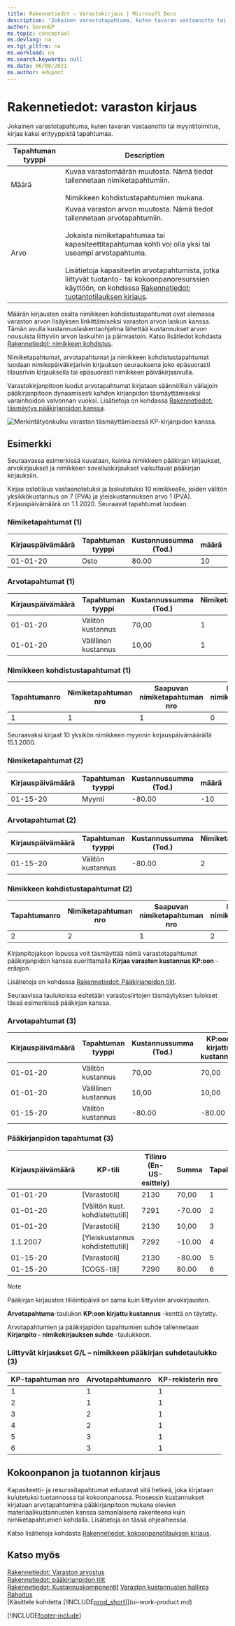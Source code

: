 ```yaml
---
title: Rakennetiedot – Varastokirjaus | Microsoft Docs
description: 'Jokainen varastotapahtuma, kuten tavaran vastaanotto tai myyntitoimitus, kirjaa kaksi erityyppistä tapahtumaa.'
author: SorenGP
ms.topic: conceptual
ms.devlang: na
ms.tgt_pltfrm: na
ms.workload: na
ms.search.keywords: null
ms.date: 06/08/2021
ms.author: edupont
---
```

# <a name="design-details-inventory-posting"></a><a name="design-details-inventory-posting"></a><a name="design-details-inventory-posting"></a>Rakennetiedot: varaston kirjaus

Jokainen varastotapahtuma, kuten tavaran vastaanotto tai myyntitoimitus, kirjaa kaksi erityyppistä tapahtumaa.  

|Tapahtuman tyyppi|Description|  
|----------|-----------|  
|Määrä|Kuvaa varastomäärän muutosta. Nämä tiedot tallennetaan nimiketapahtumiin.<br /><br /> Nimikkeen kohdistustapahtumien mukana.|  
|Arvo|Kuvaa varaston arvon muutosta. Nämä tiedot tallennetaan arvotapahtumiin.<br /><br /> Jokaista nimiketapahtumaa tai kapasiteettitapahtumaa kohti voi olla yksi tai useampi arvotapahtuma.<br /><br /> Lisätietoja kapasiteetin arvotapahtumista, jotka liittyvät tuotanto- tai kokoonpanoresurssien käyttöön, on kohdassa [Rakennetiedot: tuotantotilauksen kirjaus](design-details-production-order-posting.md).|  

 Määrän kirjausten osalta nimikkeen kohdistustapahtumat ovat olemassa varaston arvon lisäyksen linkittämiseksi varaston arvon laskun kanssa. Tämän avulla kustannuslaskentaohjelma lähettää kustannukset arvon nousuista liittyviin arvon laskuihin ja päinvastoin. Katso lisätiedot kohdasta [Rakennetiedot: nimikkeen kohdistus](design-details-item-application.md).  

 Nimiketapahtumat, arvotapahtumat ja nimikkeen kohdistustapahtumat luodaan nimikepäiväkirjarivin kirjauksen seurauksena joko epäsuorasti tilausrivin kirjauksella tai epäsuorasti nimikkeen päiväkirjasivulla.  

 Varastokirjanpitoon luodut arvotapahtumat kirjataan säännöllisin väliajoin pääkirjanpitoon dynaamisesti kahden kirjanpidon täsmäyttämiseksi varainhoidon valvonnan vuoksi. Lisätietoja on kohdassa [Rakennetiedot: täsmäytys pääkirjanpidon kanssa](design-details-reconciliation-with-the-general-ledger.md).  

 ![Merkintätyönkulku varaston täsmäyttämisessä KP-kirjanpidon kanssa.](media/design_details_inventory_costing_1_entry_flow.png "Merkintätyönkulku varaston täsmäyttämisessä KP-kirjanpidon kanssa")  

## <a name="example"></a><a name="example"></a><a name="example"></a>Esimerkki

Seuraavassa esimerkissä kuvataan, kuinka nimikkeen pääkirjan kirjaukset, arvokirjaukset ja nimikkeen sovelluskirjaukset vaikuttavat pääkirjan kirjauksiin.  

 Kirjaa ostotilaus vastaanotetuksi ja laskutetuksi 10 nimikkeelle, joiden välitön yksikkökustannus on 7 (PVA) ja yleiskustannuksen arvo 1 (PVA). Kirjauspäivämäärä on 1.1.2020. Seuraavat tapahtumat luodaan.  

### <a name="item-ledger-entries-1"></a><a name="item-ledger-entries-1"></a><a name="item-ledger-entries-1"></a>Nimiketapahtumat (1)

|Kirjauspäivämäärä|Tapahtuman tyyppi|Kustannussumma (Tod.)|määrä|Tapahtumanro|  
|------------|----------|--------------------|--------|---------|  
|01-01-20|Osto|80.00|10|1|  

### <a name="value-entries-1"></a><a name="value-entries-1"></a><a name="value-entries-1"></a>Arvotapahtumat (1)

|Kirjauspäivämäärä|Tapahtuman tyyppi|Kustannussumma (Tod.)|Nimiketapahtuman nro|Tapahtumanro|  
|------------|----------|--------------------|---------------------|---------|  
|01-01-20|Välitön kustannus|70,00|1|1|  
|01-01-20|Välillinen kustannus|10,00|1|2|  

### <a name="item-application-entries-1"></a><a name="item-application-entries-1"></a><a name="item-application-entries-1"></a>Nimikkeen kohdistustapahtumat (1)

|Tapahtumanro|Nimiketapahtuman nro|Saapuvan nimiketapahtuman nro|Lähtevän nimiketapahtuman nro|määrä.|  
|---------|---------------------|----------------------|-----------------------|--------|  
|1|1|1|0|10|  

 Seuraavaksi kirjaat 10 yksikön nimikkeen myynnin kirjauspäivämäärällä 15.1.2000.  

### <a name="item-ledger-entries-2"></a><a name="item-ledger-entries-2"></a><a name="item-ledger-entries-2"></a>Nimiketapahtumat (2)

|Kirjauspäivämäärä|Tapahtuman tyyppi|Kustannussumma (Tod.)|määrä|Tapahtumanro|  
|------------|----------|--------------------|--------|---------|  
|01-15-20|Myynti|-80.00|-10|2|  

### <a name="value-entries-2"></a><a name="value-entries-2"></a><a name="value-entries-2"></a>Arvotapahtumat (2)

|Kirjauspäivämäärä|Tapahtuman tyyppi|Kustannussumma (Tod.)|Nimiketapahtuman nro|Tapahtumanro|  
|------------|----------|--------------------|---------------------|---------|  
|01-15-20|Välitön kustannus|-80.00|2|3|  

### <a name="item-application-entries-2"></a><a name="item-application-entries-2"></a><a name="item-application-entries-2"></a>Nimikkeen kohdistustapahtumat (2)

|Tapahtumanro|Nimiketapahtuman nro|Saapuvan nimiketapahtuman nro|Lähtevän nimiketapahtuman nro|Määrä|  
|---------|---------------------|----------------------|-----------------------|--------|  
|2|2|1|2|-10|  

Kirjanpitojakson lopussa voit täsmäyttää nämä varastotapahtumat pääkirjanpidon kanssa suorittamalla **Kirjaa varaston kustannus KP:oon** -eräajon.  

 Lisätietoja on kohdassa [Rakennetiedot: Pääkirjanpidon tilit](design-details-accounts-in-the-general-ledger.md).  

 Seuraavissa taulukoissa esitetään varastosiirtojen täsmäytyksen tulokset tässä esimerkissä pääkirjan kanssa.  

### <a name="value-entries-3"></a><a name="value-entries-3"></a><a name="value-entries-3"></a>Arvotapahtumat (3)

|Kirjauspäivämäärä|Tapahtuman tyyppi|Kustannussumma (Tod.)|KP:oon kirjattu kustannus|Nimiketapahtuman nro|Tapahtumanro|  
|------------|----------|--------------------|------------------|---------------------|---------|  
|01-01-20|Välitön kustannus|70,00|70,00|1|1|  
|01-01-20|Välillinen kustannus|10,00|10,00|1|2|  
|01-15-20|Välitön kustannus|-80.00|-80.00|2|3|  

### <a name="general-ledger-entries-3"></a><a name="general-ledger-entries-3"></a><a name="general-ledger-entries-3"></a>Pääkirjanpidon tapahtumat (3)

|Kirjauspäivämäärä|KP-tili|Tilinro (En-US-esittely)|Summa|Tapahtumanro|  
|------------|-----------|------------------------|------|---------|  
|01-01-20|[Varastotili]|2130|70,00|1|  
|01-01-20|[Välitön kust. kohdistettutili]|7291|-70.00|2|  
|01-01-20|[Varastotili]|2130|10,00|3|  
|1.1.2007|[Yleiskustannus kohdistettutili]|7292|-10.00|4|  
|01-15-20|[Varastotili]|2130|-80.00|5|  
|01-15-20|[COGS-tili]|7290|80.00|6|  

> [!NOTE]  
> Pääkirjan kirjausten tiliöintipäivä on sama kuin liittyvien arvokirjausten.  
> 
> **Arvotapahtuma**-taulukon **KP:oon kirjattu kustannus** -kenttä on täytetty.  

 Arvotapahtumien ja pääkirjapidon tapahtumien suhde tallennetaan **Kirjanpito - nimikekirjauksen suhde** -taulukkoon.  

### <a name="relation-entries-in-the-gl--item-ledger-relation-table-3"></a><a name="relation-entries-in-the-gl--item-ledger-relation-table-3"></a><a name="relation-entries-in-the-gl--item-ledger-relation-table-3"></a>Liittyvät kirjaukset G/L – nimikkeen pääkirjan suhdetaulukko (3)

|KP-tapahtuman nro|Arvotapahtumanro|KP-rekisterin nro|  
|-------------|---------------|----------------|  
|1|1|1|  
|2|1|1|  
|3|2|1|  
|4|2|1|  
|5|3|1|  
|6|3|1|  

## <a name="assembly-and-production-posting"></a><a name="assembly-and-production-posting"></a><a name="assembly-and-production-posting"></a>Kokoonpanon ja tuotannon kirjaus

Kapasiteetti- ja resurssitapahtumat edustavat sitä hetkeä, joka kirjataan kulutetuksi tuotannossa tai kokoonpanossa. Prosessin kustannukset kirjataan arvotapahtumina pääkirjanpitoon mukana olevien materiaalikustannusten kanssa samanlaisena rakenteena kuin nimiketapahtumien kohdalla. Lisätietoja on tässä ohjeaiheessa.  

Katso lisätietoja kohdasta [Rakennetiedot: kokoonpanotilauksen kirjaus](design-details-assembly-order-posting.md).  

## <a name="see-also"></a><a name="see-also"></a><a name="see-also"></a>Katso myös

 [Rakennetiedot: Varaston arvostus](design-details-inventory-costing.md)  
 [Rakennetiedot: pääkirjanpidon tilit](design-details-accounts-in-the-general-ledger.md)  
 [Rakennetiedot: Kustannuskomponentit](design-details-cost-components.md) [Varaston kustannusten hallinta](finance-manage-inventory-costs.md)  
 [Rahoitus](finance.md)  
 [Käsittele kohdetta [!INCLUDE[prod_short](includes/prod_short.md)]](ui-work-product.md)  


[!INCLUDE[footer-include](includes/footer-banner.md)]
